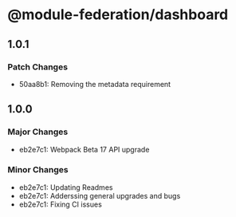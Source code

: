 # @module-federation/dashboard

## 1.0.1

### Patch Changes

- 50aa8b1: Removing the metadata requirement

## 1.0.0

### Major Changes

- eb2e7c1: Webpack Beta 17 API upgrade

### Minor Changes

- eb2e7c1: Updating Readmes
- eb2e7c1: Adderssing general upgrades and bugs
- eb2e7c1: Fixing CI issues
